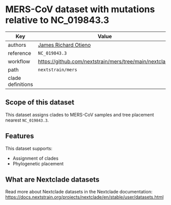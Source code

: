 # MERS-CoV dataset with mutations relative to NC_019843.3

| Key               | Value                                                                                                                                                             |
| ----------------- | ----------------------------------------------------------------------------------------------------------------------------------------------------------------  |
| authors           | [James Richard Otieno](https://jamesrichardotieno.com)                                                                                                            |
| reference         | `NC_019843.3`                                                                                                                                                     |
| workflow          | https://github.com/nextstrain/mers/tree/main/nextclade                                                                                       |
| path              | `nextstrain/mers`                                                                                                                                                 |
| clade definitions |                                                                                                                                                                   |

## Scope of this dataset

This dataset assigns clades to MERS-CoV samples and tree placement nearest `NC_019843.3`.

## Features

This dataset supports:

- Assignment of clades
- Phylogenetic placement

## What are Nextclade datasets

Read more about Nextclade datasets in the Nextclade documentation: https://docs.nextstrain.org/projects/nextclade/en/stable/user/datasets.html